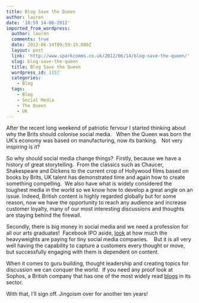 ```yaml
---
title: Blog Save the Queen
author: lauren
date: '10:59 14-06-2012'
imported_from_wordpress:
  author: lauren
  comments: true
  date: 2012-06-14T09:59:15.000Z
  layout: post
  link: 'http://www.sparkcomms.co.uk/2012/06/14/blog-save-the-queen/'
  slug: blog-save-the-queen
  title: Blog Save the Queen
  wordpress_id: 1157
  categories:
    - Blog
  tags:
    - Blog
    - Social Media
    - The Queen
    - UK
---
```


After the recent long weekend of patriotic fervour I started thinking about why the Brits should colonise social media.   When the Queen was born the UK’s economy was based on manufacturing, now its banking.   Not very inspiring is it?

So why should social media change things?  Firstly, because we have a history of great storytelling.  From the classics such as Chaucer, Shakespeare and Dickens to the current crop of Hollywood films based on books by Brits, UK talent has demonstrated time and again how to create something compelling.  We also have what is widely considered the toughest media in the world so we know how to develop a great angle on an issue. Indeed, British content is highly regarded globally but for some reason, now we have the opportunity to reach any audience and increase customer loyalty, many of our most interesting discussions and thoughts are staying behind the firewall.

Secondly, there is big money in social media and we need a profession for all our arts graduates!  Facebook IPO aside, [look](http://blogs.forrester.com/zach_hofer_shall/12-06-05-the_social_crm_arms_race_heats_up) at how much the heavyweights are paying for tiny social media companies.    But it is all very well having the capability to capture a customers every thought or move, but successfully engaging with them is dependent on content.

When it comes to guru building, thought leadership and creating topics for discussion we can conquer the world.  If you need any proof look at Sophos, a British company that has one of the most widely read [blogs](http://nakedsecurity.sophos.com/) in its sector.

With that, I’ll sign off. Jingoism over for another ten years!
